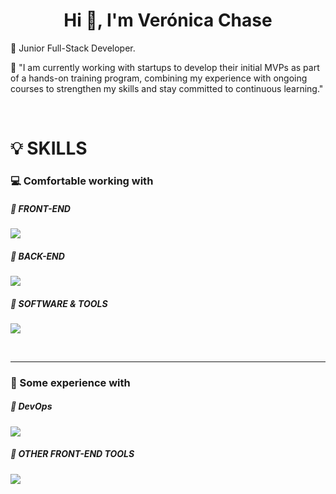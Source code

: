 <h1 align="center">Hi 👋, I'm Verónica Chase</h1>

<p>🌺 Junior Full-Stack Developer.</p>
<p>🌱 "I am currently working with startups to develop their initial MVPs as part of a hands-on training program, combining my experience with ongoing courses to strengthen my skills and stay committed to continuous learning."</p>

<br>

<h1>💡 SKILLS</h1>

<h3>💻 Comfortable working with</h3>

<h5>🎴 FRONT-END</h5>
<p align="left">
  <a href="https://skillicons.dev">
    <img src="https://skillicons.dev/icons?i=html,css,js,bootstrap,react,wordpress,vite,vscode" />
  </a>
</p>

<h5>🔭 BACK-END</h5>
<p align="left">
  <a href="https://skillicons.dev">
    <img src="https://skillicons.dev/icons?i=mysql,nodejs" />
  </a>
</p>

<h5>🔖 SOFTWARE & TOOLS</h5>
<p align="left">
  <a href="https://skillicons.dev">
    <img src="https://skillicons.dev/icons?i=github" />
  </a>
</p>

<br>
<hr>

<h3>🎒 Some experience with</h3>

<h5>📘 DevOps</h5>
<p align="left">
  <a href="https://skillicons.dev">
    <img src="https://skillicons.dev/icons?i=express,kubernetes,docker,githubactions,jenkins,postman" />
  </a>
</p>

<h5>📘 OTHER FRONT-END TOOLS</h5>
<p align="left">
  <a href="https://skillicons.dev">
    <img src="https://skillicons.dev/icons?i=redux,tailwind,materialui,xd,ps,figma" />
  </a>
</p>
